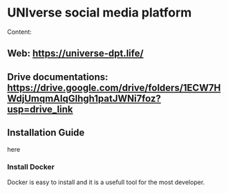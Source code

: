 # UNIverse social media platform

Content:


## Web: https://universe-dpt.life/

## Drive documentations: https://drive.google.com/drive/folders/1ECW7HWdjUmqmAlqGlhgh1patJWNi7foz?usp=drive_link

## Installation Guide
here
### Install Docker
Docker is easy to install and it is a usefull tool for the most developer.  


